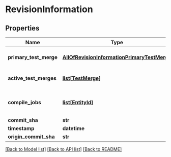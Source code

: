 # RevisionInformation

## Properties
Name | Type | Description | Notes
------------ | ------------- | ------------- | -------------
**primary_test_merge** | [**AllOfRevisionInformationPrimaryTestMerge**](AllOfRevisionInformationPrimaryTestMerge.md) | The Tgstation.Server.Api.Models.TestMerge that was created with this Tgstation.Server.Api.Models.RevisionInformation | [optional] 
**active_test_merges** | [**list[TestMerge]**](TestMerge.md) | The Tgstation.Server.Api.Models.TestMerges active in the Tgstation.Server.Api.Models.RevisionInformation | [optional] 
**compile_jobs** | [**list[EntityId]**](EntityId.md) | The Tgstation.Server.Api.Models.Internal.CompileJobs made from the Tgstation.Server.Api.Models.RevisionInformation | [optional] 
**commit_sha** | **str** | The revision SHA. | [optional] 
**timestamp** | **datetime** | The timestamp of the revision. | [optional] 
**origin_commit_sha** | **str** | The SHA of the most recent remote commit. | [optional] 

[[Back to Model list]](../README.md#documentation-for-models) [[Back to API list]](../README.md#documentation-for-api-endpoints) [[Back to README]](../README.md)

